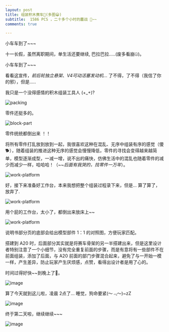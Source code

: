 ```yaml
---
layout: post
title: 组装积木赛车🚓(多图😀)
subtitle:  1586 PCS ，二十多个小时的鏖战 🤦‍~~
comments: true

---
```




小车车到了~~~



十一长假，虽然离职期间，单生活还要继续,  巴拉巴拉.....(废多看崩🤐)。



小车车到了~~~

看看这宣传，*前后轮独立悬架*、*V4可动活塞发动机*...    了不得，了不得（我信了你的邪），但是.....

我只是一个没得感情的积木组装工具人  (+_+)? 

![packing](https://github.com/degagetech/degagetech.github.io/blob/master/img/posts/build-block-the-car/packaging-box.jpg?raw=true)



零件还挺多的。

![block-part](https://github.com/degagetech/degagetech.github.io/blob/master/img/posts/build-block-the-car/block-part-view.jpg?raw=true)



零件统统都倒出来 ！！

将所有零件打乱放到放到一起，我很喜欢这种在混乱、无序中组装有序的感觉（傻🐕），随着组装的推进这种无序的感觉会慢慢降低，零件的寻找会变得越来越简单，模型逐渐成型，一减一增，说不出的痛快，仿佛生活中的混乱也随着零件的减少而减少一样，哈哈哈！（~~*后面有我哭的，找零件一万年*）。

![work-platform](https://github.com/degagetech/degagetech.github.io/blob/master/img/posts/build-block-the-car/building-1.jpg?raw=true)



好，接下来准备好工作台，本来我想把整个组装过程录下来，但是... 算了算了，放弃了.

![work-platform](https://github.com/degagetech/degagetech.github.io/blob/master/img/posts/build-block-the-car/work-platform.jpg?raw=true)



用个屁的工作台，太小了，都倒出来放床上~~

![work-platform](https://github.com/degagetech/degagetech.github.io/blob/master/img/posts/build-block-the-car/building-4.jpg?raw=true)



说明书部分页的底部会给出模型部件 1：1 的对照图，方便玩家匹配。

搭建到 A20 时，后面部分其实就是将赛车骨架的另一半搭建出来，但是这里设计者特别注意了一个小细节，没有完全重复前面的步骤，而是有意将有一些部件不在前面组装，添加了后面，与 A20 前面的部门步骤混合起来，避免了与一开始一模一样，产生差异，防止玩家产生厌烦感，点赞，看得出设计者是用了心的。



时间过得好快~~到晚上了🌙。

![image](https://github.com/degagetech/degagetech.github.io/blob/master/img/posts/build-block-the-car/building-5.jpg?raw=true)



算了今天就到这儿啦，凌晨 2点了... 睡觉，狗命要紧(～﹃～)~zZ

![image](https://github.com/degagetech/degagetech.github.io/blob/master/img/posts/build-block-the-car/building-6.jpg?raw=true)



终于第二天啦，继续继续~~~

![image](https://github.com/degagetech/degagetech.github.io/blob/master/img/posts/build-block-the-car/building-7.jpg?raw=true)

